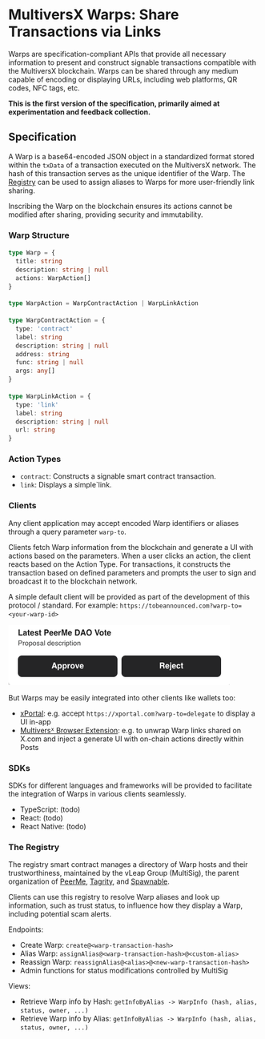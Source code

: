 # MultiversX Warps: Share Transactions via Links

Warps are specification-compliant APIs that provide all necessary information to present and construct signable transactions compatible with the MultiversX blockchain. Warps can be shared through any medium capable of encoding or displaying URLs, including web platforms, QR codes, NFC tags, etc.

**This is the first version of the specification, primarily aimed at experimentation and feedback collection.**

## Specification

A Warp is a base64-encoded JSON object in a standardized format stored within the `txData` of a transaction executed on the MultiversX network. The hash of this transaction serves as the unique identifier of the Warp. The [Registry](#the-registry) can be used to assign aliases to Warps for more user-friendly link sharing.

Inscribing the Warp on the blockchain ensures its actions cannot be modified after sharing, providing security and immutability.

### Warp Structure

```typescript
type Warp = {
  title: string
  description: string | null
  actions: WarpAction[]
}

type WarpAction = WarpContractAction | WarpLinkAction

type WarpContractAction = {
  type: 'contract'
  label: string
  description: string | null
  address: string
  func: string | null
  args: any[]
}

type WarpLinkAction = {
  type: 'link'
  label: string
  description: string | null
  url: string
}
```

### Action Types

- `contract`: Constructs a signable smart contract transaction.
- `link`: Displays a simple`link.

### Clients

Any client application may accept encoded Warp identifiers or aliases through a query parameter `warp-to`.

Clients fetch Warp information from the blockchain and generate a UI with actions based on the parameters. When a user clicks an action, the client reacts based on the Action Type. For transactions, it constructs the transaction based on defined parameters and prompts the user to sign and broadcast it to the blockchain network.

A simple default client will be provided as part of the development of this protocol / standard. For example: `https://tobeannounced.com?warp-to=<your-warp-id>`

![Warp UI Demo](./assets/warp-ui-demo.png)

But Warps may be easily integrated into other clients like wallets too:

- [xPortal](https://xportal.com): e.g. accept `https://xportal.com?warp-to=delegate` to display a UI in-app
- [Multiversᕽ Browser Extension](https://xportal.com): e.g. to unwrap Warp links shared on X.com and inject a generate UI with on-chain actions directly within Posts

### SDKs

SDKs for different languages and frameworks will be provided to facilitate the integration of Warps in various clients seamlessly.

- TypeScript: (todo)
- React: (todo)
- React Native: (todo)

### The Registry

The registry smart contract manages a directory of Warp hosts and their trustworthiness, maintained by the vLeap Group (MultiSig), the parent organization of [PeerMe](https://peerme.io), [Tagrity](https://tagrity.io), and [Spawnable](https://spawnable.io).

Clients can use this registry to resolve Warp aliases and look up information, such as trust status, to influence how they display a Warp, including potential scam alerts.

Endpoints:

- Create Warp: `create@<warp-transaction-hash>`
- Alias Warp: `assignAlias@<warp-transaction-hash>@<custom-alias>`
- Reassign Warp: `reassignAlias@<alias>@<new-warp-transaction-hash>`
- Admin functions for status modifications controlled by MultiSig

Views:

- Retrieve Warp info by Hash: `getInfoByAlias -> WarpInfo (hash, alias, status, owner, ...)`
- Retrieve Warp info by Alias: `getInfoByAlias -> WarpInfo (hash, alias, status, owner, ...)`
